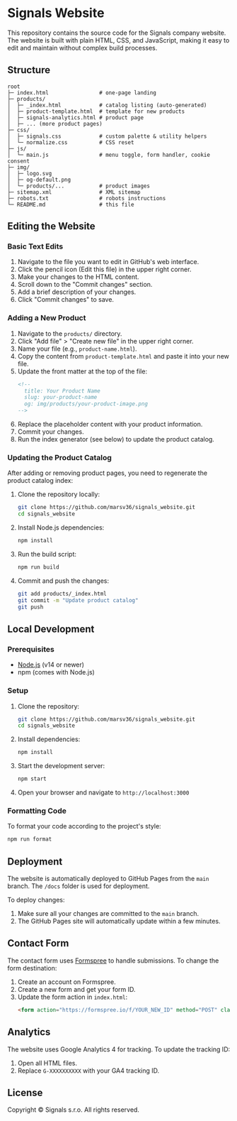 # Signals Website

This repository contains the source code for the Signals company website. The website is built with plain HTML, CSS, and JavaScript, making it easy to edit and maintain without complex build processes.

## Structure

```
root
├─ index.html                # one-page landing
├─ products/
│  ├─ _index.html            # catalog listing (auto-generated)
│  ├─ product-template.html  # template for new products
│  ├─ signals-analytics.html # product page
│  ├─ ... (more product pages)
├─ css/
│  ├─ signals.css            # custom palette & utility helpers
│  └─ normalize.css          # CSS reset
├─ js/
│  └─ main.js                # menu toggle, form handler, cookie consent
├─ img/
│  ├─ logo.svg
│  ├─ og-default.png
│  └─ products/...           # product images
├─ sitemap.xml               # XML sitemap
├─ robots.txt                # robots instructions
└─ README.md                 # this file
```

## Editing the Website

### Basic Text Edits

1. Navigate to the file you want to edit in GitHub's web interface.
2. Click the pencil icon (Edit this file) in the upper right corner.
3. Make your changes to the HTML content.
4. Scroll down to the "Commit changes" section.
5. Add a brief description of your changes.
6. Click "Commit changes" to save.

### Adding a New Product

1. Navigate to the `products/` directory.
2. Click "Add file" > "Create new file" in the upper right corner.
3. Name your file (e.g., `product-name.html`).
4. Copy the content from `product-template.html` and paste it into your new file.
5. Update the front matter at the top of the file:
   ```html
   <!--
     title: Your Product Name
     slug: your-product-name
     og: img/products/your-product-image.png
   -->
   ```
6. Replace the placeholder content with your product information.
7. Commit your changes.
8. Run the index generator (see below) to update the product catalog.

### Updating the Product Catalog

After adding or removing product pages, you need to regenerate the product catalog index:

1. Clone the repository locally:
   ```bash
   git clone https://github.com/marsv36/signals_website.git
   cd signals_website
   ```

2. Install Node.js dependencies:
   ```bash
   npm install
   ```

3. Run the build script:
   ```bash
   npm run build
   ```

4. Commit and push the changes:
   ```bash
   git add products/_index.html
   git commit -m "Update product catalog"
   git push
   ```

## Local Development

### Prerequisites

- [Node.js](https://nodejs.org/) (v14 or newer)
- npm (comes with Node.js)

### Setup

1. Clone the repository:
   ```bash
   git clone https://github.com/marsv36/signals_website.git
   cd signals_website
   ```

2. Install dependencies:
   ```bash
   npm install
   ```

3. Start the development server:
   ```bash
   npm start
   ```

4. Open your browser and navigate to `http://localhost:3000`

### Formatting Code

To format your code according to the project's style:

```bash
npm run format
```

## Deployment

The website is automatically deployed to GitHub Pages from the `main` branch. The `/docs` folder is used for deployment.

To deploy changes:

1. Make sure all your changes are committed to the `main` branch.
2. The GitHub Pages site will automatically update within a few minutes.

## Contact Form

The contact form uses [Formspree](https://formspree.io/) to handle submissions. To change the form destination:

1. Create an account on Formspree.
2. Create a new form and get your form ID.
3. Update the form action in `index.html`:
   ```html
   <form action="https://formspree.io/f/YOUR_NEW_ID" method="POST" class="lead-form">
   ```

## Analytics

The website uses Google Analytics 4 for tracking. To update the tracking ID:

1. Open all HTML files.
2. Replace `G-XXXXXXXXXX` with your GA4 tracking ID.

## License

Copyright © Signals s.r.o. All rights reserved.